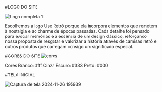 #LOGO DO SITE 

![Logo completa 1](https://github.com/user-attachments/assets/da0ca07b-6aad-4034-947b-abf15b9045f6)

Escolhemos a logo Use Retrô porque ela incorpora elementos que remetem à nostalgia e ao charme de épocas passadas. Cada detalhe foi pensado para evocar memórias e a essência de um design clássico, reforçando nossa proposta de resgatar e valorizar a história através de camisas retrô e outros produtos que carregam consigo um significado especial.

#CORES DO SITE 
![cores](https://github.com/user-attachments/assets/151aebf5-3cdb-4fd9-8526-03da6f24be8c)

Cores
Branco: #fff
Cinza Escuro: #333
Preto: #000

#TELA INICIAL


![Captura de tela 2024-11-26 195939](https://github.com/user-attachments/assets/173c2420-b780-4e3a-a9ea-373c96328092)


